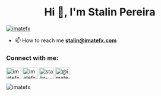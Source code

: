 <h1 align="center">Hi 👋, I'm Stalin Pereira</h1>
<!-- <h3 align="center">An obsessive perfectionist.</h3> -->

<p align="left"> <a href="https://twitter.com/imatefx" target="blank"><img src="https://img.shields.io/twitter/follow/imatefx?logo=twitter&style=for-the-badge" alt="imatefx" /></a> </p>

- 📫 How to reach me **stalin@imatefx.com**

<h3 align="left">Connect with me:</h3>
<p align="left">
<a href="https://dev.to/imatefx" target="blank"><img align="center" src="https://cdn.jsdelivr.net/npm/simple-icons@3.0.1/icons/dev-dot-to.svg" alt="imatefx" height="30" width="40" /></a>
<a href="https://twitter.com/imatefx" target="blank"><img align="center" src="https://cdn.jsdelivr.net/npm/simple-icons@3.0.1/icons/twitter.svg" alt="imatefx" height="30" width="40" /></a>
<a href="https://linkedin.com/in/stalin-pereira" target="blank"><img align="center" src="https://cdn.jsdelivr.net/npm/simple-icons@3.0.1/icons/linkedin.svg" alt="stalin-pereira" height="30" width="40" /></a>
<a href="https://medium.com/@imatefx" target="blank"><img align="center" src="https://cdn.jsdelivr.net/npm/simple-icons@3.0.1/icons/medium.svg" alt="@imatefx" height="30" width="40" /></a>
</p>

<p><img align="left" src="https://github-readme-stats.vercel.app/api/top-langs?username=imatefx&show_icons=true&locale=en&layout=compact" alt="imatefx" /></p>

<!-- <p>&nbsp;<img align="center" src="https://github-readme-stats.vercel.app/api?username=imatefx&show_icons=true&theme=none&locale=en" alt="imatefx" /></p> -->

<!--
**imatefx/imatefx** is a ✨ _special_ ✨ repository because its `README.md` (this file) appears on your GitHub profile.

Here are some ideas to get you started:

- 🔭 I’m currently working on ...
- 🌱 I’m currently learning ...
- 👯 I’m looking to collaborate on ...
- 🤔 I’m looking for help with ...
- 💬 Ask me about ...
- 📫 How to reach me: ...
- 😄 Pronouns: ...
- ⚡ Fun fact: ...
-->
